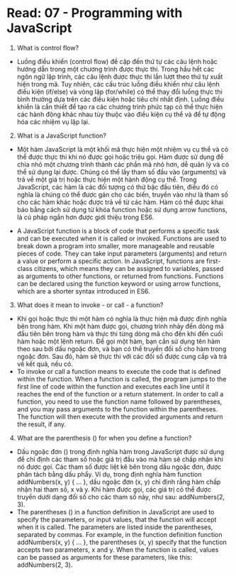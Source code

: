 # Read: 07 - Programming with JavaScript

1. What is control flow?

  - Luồng điều khiển (control flow) đề cập đến thứ tự các câu lệnh hoặc hướng dẫn trong một chương trình được thực thi. Trong hầu hết các ngôn ngữ lập trình, các câu lệnh được thực thi lần lượt theo thứ tự xuất hiện trong mã. Tuy nhiên, các cấu trúc luồng điều khiển như câu lệnh điều kiện (if/else) và vòng lặp (for/while) có thể thay đổi luồng thực thi bình thường dựa trên các điều kiện hoặc tiêu chí nhất định. Luồng điều khiển là cần thiết để tạo ra các chương trình phức tạp có thể thực hiện các hành động khác nhau tùy thuộc vào điều kiện cụ thể và để tự động hóa các nhiệm vụ lặp lại.

2. What is a JavaScript function?

  - Một hàm JavaScript là một khối mã thực hiện một nhiệm vụ cụ thể và có thể được thực thi khi nó được gọi hoặc triệu gọi. Hàm được sử dụng để chia nhỏ một chương trình thành các phần mã nhỏ hơn, dễ quản lý và có thể sử dụng lại được. Chúng có thể lấy tham số đầu vào (arguments) và trả về một giá trị hoặc thực hiện một hành động cụ thể. Trong JavaScript, các hàm là các đối tượng có thứ bậc đầu tiên, điều đó có nghĩa là chúng có thể được gán cho các biến, truyền vào như là tham số cho các hàm khác hoặc được trả về từ các hàm. Hàm có thể được khai báo bằng cách sử dụng từ khóa function hoặc sử dụng arrow functions, là cú pháp ngắn hơn được giới thiệu trong ES6.

  - A JavaScript function is a block of code that performs a specific task and can be executed when it is called or invoked. Functions are used to break down a program into smaller, more manageable and reusable pieces of code. They can take input parameters (arguments) and return a value or perform a specific action. In JavaScript, functions are first-class citizens, which means they can be assigned to variables, passed as arguments to other functions, or returned from functions. Functions can be declared using the function keyword or using arrow functions, which are a shorter syntax introduced in ES6.

3. What does it mean to invoke - or call - a function?

  - Khi gọi hoặc thực thi một hàm có nghĩa là thực hiện mã được định nghĩa bên trong hàm. Khi một hàm được gọi, chương trình nhảy đến dòng mã đầu tiên bên trong hàm và thực thi từng dòng mã cho đến khi đến cuối hàm hoặc một lệnh return. Để gọi một hàm, bạn cần sử dụng tên hàm theo sau bởi dấu ngoặc đơn, và bạn có thể truyền đối số cho hàm trong ngoặc đơn. Sau đó, hàm sẽ thực thi với các đối số được cung cấp và trả về kết quả, nếu có.
  - To invoke or call a function means to execute the code that is defined within the function. When a function is called, the program jumps to the first line of code within the function and executes each line until it reaches the end of the function or a return statement. In order to call a function, you need to use the function name followed by parentheses, and you may pass arguments to the function within the parentheses. The function will then execute with the provided arguments and return the result, if any.

4. What are the parenthesis () for when you define a function?
  - Dấu ngoặc đơn () trong định nghĩa hàm trong JavaScript được sử dụng để chỉ định các tham số hoặc giá trị đầu vào mà hàm sẽ chấp nhận khi nó được gọi. Các tham số được liệt kê bên trong dấu ngoặc đơn, được phân tách bằng dấu phẩy. Ví dụ, trong định nghĩa hàm function addNumbers(x, y) { ... }, dấu ngoặc đơn (x, y) chỉ định rằng hàm chấp nhận hai tham số, x và y. Khi hàm được gọi, các giá trị có thể được truyền dưới dạng đối số cho các tham số này, như sau: addNumbers(2, 3).
  - The parentheses () in a function definition in JavaScript are used to specify the parameters, or input values, that the function will accept when it is called. The parameters are listed inside the parentheses, separated by commas. For example, in the function definition function addNumbers(x, y) { ... }, the parentheses (x, y) specify that the function accepts two parameters, x and y. When the function is called, values can be passed as arguments for these parameters, like this: addNumbers(2, 3).

